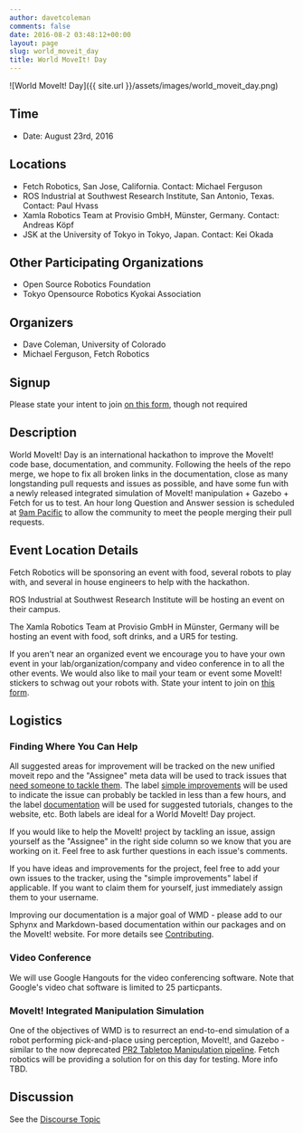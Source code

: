 ```yaml
---
author: davetcoleman
comments: false
date: 2016-08-2 03:48:12+00:00
layout: page
slug: world_moveit_day
title: World MoveIt! Day
---
```


![World MoveIt! Day]({{ site.url }}/assets/images/world_moveit_day.png)

## Time

  * Date: August 23rd, 2016

## Locations

  - Fetch Robotics, San Jose, California. Contact: Michael Ferguson
  - ROS Industrial at Southwest Research Institute, San Antonio, Texas. Contact: Paul Hvass
  - Xamla Robotics Team at Provisio GmbH, Münster, Germany. Contact: Andreas Köpf
  - JSK at the University of Tokyo in Tokyo, Japan. Contact: Kei Okada

## Other Participating Organizations

  * Open Source Robotics Foundation
  * Tokyo Opensource Robotics Kyokai Association

## Organizers

  * Dave Coleman, University of Colorado
  * Michael Ferguson, Fetch Robotics

## Signup

Please state your intent to join [on this form](https://goo.gl/forms/vCIKiWcAgaB4mASk2), though not required

## Description

World MoveIt! Day is an international hackathon to improve the MoveIt! code base, documentation, and community. Following the heels of the repo merge, we hope to fix all broken links in the documentation, close as many longstanding pull requests and issues as possible, and have some fun with a newly released integrated simulation of MoveIt! manipulation + Gazebo + Fetch for us to test. An hour long Question and Answer session is scheduled at [9am Pacific](https://www.timeanddate.com/worldclock/meetingtime.html?iso=20160823&p1=37&p2=224) to allow the community to meet the people merging their pull requests.

## Event Location Details

Fetch Robotics will be sponsoring an event with food, several robots to play with, and several in house engineers to help with the hackathon.

ROS Industrial at Southwest Research Institute will be hosting an event on their campus.

The Xamla Robotics Team at Provisio GmbH in Münster, Germany will be hosting an event with food, soft drinks, and a UR5 for testing.

If you aren't near an organized event we encourage you to have your own event in your lab/organization/company and video conference in to all the other events. We would also like to mail your team or event some MoveIt! stickers to schwag out your robots with. State your intent to join on [this form](https://goo.gl/forms/vCIKiWcAgaB4mASk2).

## Logistics

### Finding Where You Can Help

All suggested areas for improvement will be tracked on the new unified moveit repo and the "Assignee" meta data will be used to track issues that [need someone to tackle them](https://github.com/ros-planning/moveit/issues?q=is%3Aopen+is%3Aissue+no%3Aassignee). The label [simple improvements](https://github.com/ros-planning/moveit/issues?q=is%3Aopen+is%3Aissue+no%3Aassignee+label%3A%22simple+improvements%22) will be used to indicate the issue can probably be tackled in less than a few hours, and the label [documentation](https://github.com/ros-planning/moveit/issues?q=is%3Aopen+label%3Adocumentation+no%3Aassignee) will be used for suggested tutorials, changes to the website, etc. Both labels are ideal for a World MoveIt! Day project.

If you would like to help the MoveIt! project by tackling an issue, assign yourself as the "Assignee" in the right side column so we know that you are working on it. Feel free to ask further questions in each issue's comments.

If you have ideas and improvements for the project, feel free to add your own issues to the tracker, using the "simple improvements" label if applicable. If you want to claim them for yourself, just immediately assign them to your username.

Improving our documentation is a major goal of WMD - please add to our Sphynx and Markdown-based documentation within our packages and on the MoveIt! website. For more details see [Contributing](http://moveit.ros.org/documentation/contributing/).

### Video Conference

We will use Google Hangouts for the video conferencing software. Note that Google's video chat software is limited to 25 particpants.

### MoveIt! Integrated Manipulation Simulation

One of the objectives of WMD is to resurrect an end-to-end simulation of a robot performing pick-and-place using perception, MoveIt!, and Gazebo - similar to the now deprecated [PR2 Tabletop Manipulation pipeline](http://wiki.ros.org/pr2_tabletop_manipulation_apps). Fetch robotics will be providing a solution for on this day for testing. More info TBD.

## Discussion

See the [Discourse Topic](http://discourse.ros.org/t/world-moveit-day-planning/365)
